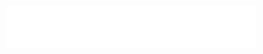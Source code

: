 [![LETREC](https://raw.githubusercontent.com/letrec-ab/.github/main/letrec.svg)](https://letrec.se)
